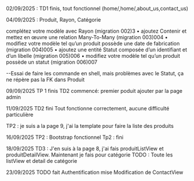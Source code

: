 02/09/2025 : 
TD1 finis, tout fonctionnel (home/,home/<param>,about_us,contact_us)

04/09/2025 : 
Produit, Rayon, Catégorie

complétez votre modèle avec Rayon (migration 002)3
• ajoutez Contenir et mettez en œuvre une relation Many-To-Many (migration 003)004
• modifiez votre modèle tel qu’un produit possède une date de fabrication (migration 004)005
• ajoutez une entité Statut composée d’un identifiant et d’un libelle (migration 005)006
• modifiez votre modèle tel qu’un produit possède un statut (migration 006)007

--Essai de faire les commande en shell, mais problèmes avec le Statut, ça ne répère pas la FK dans Produit

09/09/2025
TP 1 finis
TD2 commencé: premier poduit ajouter par la page admin

11/09/2025
TD2 fini
Tout fonctionne correctement, aucune difficulté particulière

TP2 : je suis a la page 9, j'ai la template pour faire la liste des produits

16/09/2025
TP2 : Bootstrap fonctionnel 
Tp2 : fini

18/09/2025
TD3 : J'en suis à la page 8, j'ai fais produitListView et produitDetailView. Maintenant je fais pour catégorie
TODO : Toute les listView et detail de catégorie

23/09/2025
TODO fait
Authentification mise
Modification de ContactView